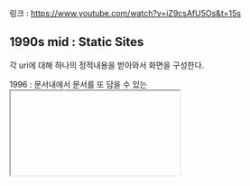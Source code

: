 링크 : https://www.youtube.com/watch?v=iZ9csAfU5Os&t=15s

## 1990s mid : Static Sites

각 uri에 대해 하나의 정적내용을 받아와서 화면을 구성한다.



1996 : 문서내에서 문서를 또 담을 수 있는 <iframe>태그가 도입

![image-20220127143726871](./images/1.png) 





1998 ~ : fetch api의 원조인 XMLHttpRequest API의 탄생

![image-20220127145047794](.\images\2.png)  

이때부터는 HTML문서 전체가 아니라 JSON과 같은 포맷으로 서버에서 필요한 데이터만 가볍게 받아 올 수 있게 되었다.

그 JSON데이터를 JS Obj로 변환해서 동적으로 HTML요소를 생성해서 페이지에 업데이트하는 방식이다. 



2005 : AJAX( 구글에서도 이걸 이용해서 gmail, google maps같은 웹어플리케이션을 만들고 있다.)

=> 이것이 현재 많이 쓰고 있는 'SPA ( = Single Page Application )' 이다.

: 사용자가 한페이지내에 머무르면서 필요한 데이터를 서버에서 받아와서 부분적으로만 업데이트를 하게 된다. 

